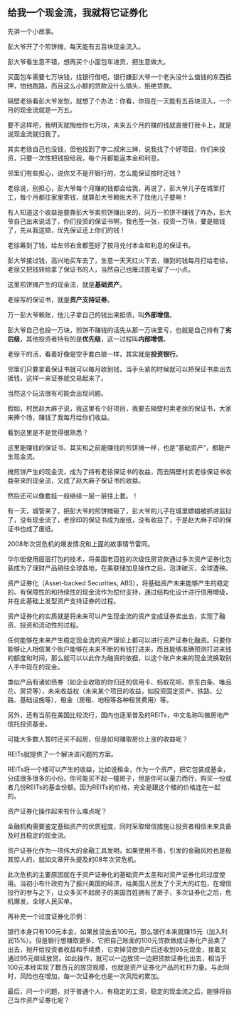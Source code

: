 ## 给我一个现金流，我就将它证券化

先讲一个小故事。

彭大爷开了个煎饼摊，每天能有五百块现金流入。

彭大爷看生意不错，想再买个小面包车进货，把生意做大。

买面包车需要七万块钱，找银行借吧，银行嫌彭大爷一个老头没什么值钱的东西抵押，怕他跑路，而且这么小额的贷款没什么搞头，拒绝贷款。

隔壁老徐看彭大爷发愁，就想了个办法：你看，你现在一天能有五百块流入，一个月的现金流就是一万五。

要不这样吧，我明天就掏给你七万块，未来五个月的赚的钱就直接打我卡上，就是说现金流就归我了。

其实老徐自己也没钱，但他找到了李二叔宋三婶，说我找了个好项目，你们来投资，只要一次性把钱投给我，每个月都能返本金和利息。

邻里们有些担心，说你又不是开银行的，怎么能保证按时还钱？

老徐说，别担心，彭大爷每个月赚的钱都会给我，再说了，彭大爷儿子在城里打工，每个月都往家里寄钱，就算彭大爷赖账大不了找他儿子要啊！

有人知道这个收益是要靠彭大爷卖煎饼赚出来的，问万一煎饼不赚钱了咋办，彭大爷自己出来说话了，你们投资的保证书啊，我也签一张，投资一万块，要是赔钱了，先从我这赔，优先保证还上你们的钱！

老徐筹到了钱，给左邻右舍都签好了按月兑付本金和利息的保证书。

彭大爷接过钱，高兴地买车去了，生意一天天红火下去，赚到的钱每月打给老徐，老徐又把钱转给拿了保证书的人，当然自己也雁过拔毛留了一小点。

这里煎饼摊产生的现金流，就是**基础资产**。

老徐写的保证书，就是**资产支持证券**。

万一彭大爷赖账，他儿子拿自己的钱出来抵债，叫**外部增信**。

彭大爷自己也投一万块，煎饼不赚钱的话先从那一万块里亏，也就是自己持有了**劣后级**，其他投资者持有的是**优先级**，这一过程叫**内部增信**。

老徐干的活，看着好像是空手套白狼一样，其实就是**投资银行**。

邻里们只要拿着保证书就可以每月收到钱，当手头紧的时候就可以把保证书卖出去抵钱，这样一来证券就交易起来了。

当然这个玩法很有可能会出现问题。

假如，村民赵大麻子说，我这里有个好项目，我要去隔壁村卖老徐的保证书，大家来捧个场，赚钱了我每月给你们收益。

看到这里是不是觉得很熟悉？

这里能赚钱的保证书，其实和之前能赚钱的煎饼摊一样，也是”基础资产“，都能产生现金流。

摊煎饼产生的现金流，成为了持有老徐保证书的收益，而去隔壁村卖老徐保证书收益带来的现金流，又成了赵大麻子保证书的收益。

然后还可以像套娃一般继续一层一层往上套。！

有一天，城管来了，把彭大爷的煎饼摊砸了，彭大爷的儿子在城里嫖娼被抓进监狱了，没有现金流了，老徐印的保证书成为废纸，没有收益了，于是赵大麻子印的保证书也成了废纸。

2008年次贷危机的爆发情况和上面的故事情节雷同。

华尔街使用层层打包的技术，将美国老百姓的次级住房贷款通过多次资产证券化包装成为了理财产品销往全球各地，在美联储加息操作之后，泡沫破灭，全球遭殃。

资产证券化（Asset-backed Securities, ABS），将基础资产未来能够产生的稳定的、有保障性的和持续性的现金流作为偿付支持，通过结构化设计进行信用增级，并在此基础上发型资产支持证券的过程。

资产证券化的实质就是将未来可以产生现金流的资产变成证券卖出去，实现了融资、投资和流动性的过程。

任何能够在未来产生稳定现金流的资产理论上都可以进行资产证券化融资。只要你能够让人相信某个账户能够在未来不断的有钱打进来，而且能够准确预测打进来钱的额度和时间，那么就可以以此作为融资的依据，以这个账户未来的现金流换取别人手中现在的现金。

类似产品有诸如债券（如企业收取的你归还的信用卡、蚂蚁花呗、京东白条、唯品花、房贷等），未来收益权（未来某个项目的收益，如投资固定资产、铁路、公路、基础设施等），租金（房租、地租等各种租赁费用）等。

另外，还有当前在美国比较流行，国内也逐渐普及的REITs，中文名称叫做房地产信托投资基金。

可能大多数人暂时还买不起房，但是如何赚取房价上涨的收益呢？

REITs就提供了一个解决该问题的方案。

REITs将一个楼可以产生的收益，比如说租金，作为一个资产，把它包装成基金，分成很多很多的小份。你可能买不起一幢房子，但是你可以量力而行，购买一份或者几份REITs的基金份额。因为REITs的价格，完全是跟这个楼的价格连在一起的。

资产证券化操作起来有什么难点呢？

金融机构需要鉴定基础资产的优质程度，同时采取增信措施让投资者相信未来具备及时且稳定的现金流。

资产证券化作为一项伟大的金融工具发明，如果使用不善，引发的金融风险也是极其惊人的，就如文章开头提及的08年次贷危机。

此次危机的主要原因就在于资产证券化的基础资产太差和对资产证券化的过度使用。当初小布什政府为了振兴美国的经济，给美国人民发了个天大的红包，在增信投行的参与之下，让众多买不起房子的美国百姓拥有了房子，多次证券化之后，危机爆发，全球人民买单。

再补充一个过度证券化示例：

银行本身只有100元本金，如果放贷出去100元，那么银行本来就赚15元（加入利润15%）。但是银行想赚取更多，它把自己账面的100元贷款做成证券化产品卖了出去，抛开给投资者收益和手续费，它卖掉贷款资产后还收到95元现金，接着又通过95元继续放贷。如此操作，就可以一边放贷一边把贷款证券化出去，相当于100元本经实现了数百元的放贷规模，也就是资产证券化产品的杠杆力量。与此同时，风险也在增加，每一次证券化也是一次风险的累加。

最后，问一个问题，对于普通个人，有稳定的工资，稳定的现金流之后，能够将自己当作资产证券化呢？


